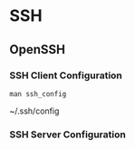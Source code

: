 # SSH

## OpenSSH

### SSH Client Configuration

```man ssh_config```

~/.ssh/config

### SSH Server Configuration

